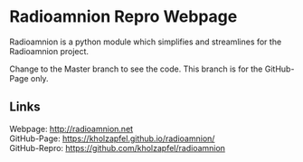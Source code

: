 # Radioamnion Repro Webpage

Radioamnion is a python module which simplifies and streamlines for the Radioamnion project.

Change to the Master branch to see the code. This branch is for the GitHub-Page only.

## Links
Webpage: http://radioamnion.net <br>
GitHub-Page: https://kholzapfel.github.io/radioamnion/ <br>
GitHub-Repro: https://github.com/kholzapfel/radioamnion <br>

